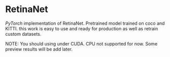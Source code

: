 # RetinaNet

*PyTorch* implementation of RetinaNet. Pretrained model trained on coco and KITTI. this work is easy to use and ready for production as well as retrain custom datasets.

NOTE: You should using under CUDA. CPU not supported for now.
Some preview results will be add later.